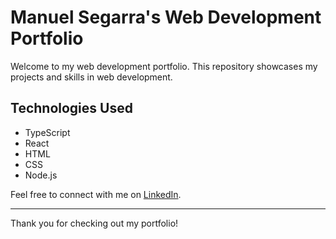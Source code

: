 # Manuel Segarra's Web Development Portfolio

Welcome to my web development portfolio. This repository showcases my projects and skills in web development.

## Technologies Used

- TypeScript
- React
- HTML
- CSS
- Node.js

Feel free to connect with me on [LinkedIn](https://www.linkedin.com/in/manuel-segarra).

---

Thank you for checking out my portfolio!